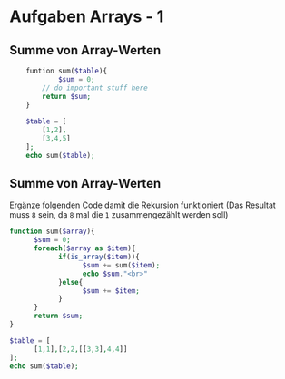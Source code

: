 # Aufgaben Arrays - 1

## Summe von Array-Werten

```php
	funtion sum($table){
		    $sum = 0;
        // do important stuff here
        return $sum;
	}
	
	$table = [
        [1,2],
        [3,4,5]
	];
	echo sum($table);
```

## Summe von Array-Werten

Ergänze folgenden Code damit die Rekursion funktioniert \(Das Resultat muss `8` sein, da `8` mal die `1` zusammengezählt werden soll\)

```php
function sum($array){
      $sum = 0;
      foreach($array as $item){
            if(is_array($item)){
                  $sum += sum($item);
                  echo $sum."<br>"
            }else{
                  $sum += $item;
            }
      }
      return $sum;
}

$table = [
      [1,1],[2,2,[[3,3],4,4]]
];
echo sum($table);
```



